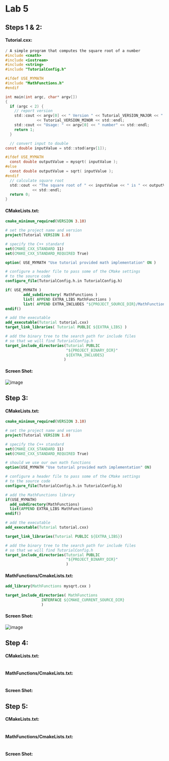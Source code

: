 


# Lab 5

## Steps 1 & 2:

#### Tutorial.cxx:
``` C
/ A simple program that computes the square root of a number
#include <cmath>
#include <iostream>
#include <string>
#include "TutorialConfig.h"

#ifdef USE_MYMATH
#include "MathFunctions.h"
#endif

int main(int argc, char* argv[])
{
  if (argc < 2) {
    // report version
    std::cout << argv[0] << " Version " << Tutorial_VERSION_MAJOR << "."
              << Tutorial_VERSION_MINOR << std::endl;
    std::cout << "Usage: " << argv[0] << " number" << std::endl;
    return 1;
  }

  // convert input to double
const double inputValue = std::stod(argv[1]);

#ifdef USE_MYMATH
  const double outputValue = mysqrt( inputValue );
#else
  const double outputValue = sqrt( inputValue );
#endif
  // calculate square root
  std::cout << "The square root of " << inputValue << " is " << outputValue
            << std::endl;
  return 0;
}
```



#### CMakeLists.txt:
```CMake
cmake_minimum_required(VERSION 3.10)

# set the project name and version
project(Tutorial VERSION 1.0)

# specify the C++ standard
set(CMAKE_CXX_STANDARD 11)
set(CMAKE_CXX_STANDARD_REQUIRED True)

option( USE_MYMATH "Use tutorial provided math implementation" ON )

# configure a header file to pass some of the CMake settings
# to the source code
configure_file(TutorialConfig.h.in TutorialConfig.h)

if( USE_MYMATH )
        add_subdirectory( MathFunctions )
        list( APPEND EXTRA_LIBS MathFunctions )
        list( APPEND EXTRA_INCLUDES "${PROJECT_SOURCE_DIR}/MathFunctions" )
endif()

# add the executable
add_executable(Tutorial tutorial.cxx)
target_link_libraries( Tutorial PUBLIC ${EXTRA_LIBS} )

# add the binary tree to the search path for include files
# so that we will find TutorialConfig.h
target_include_directories(Tutorial PUBLIC
                           "${PROJECT_BINARY_DIR}"
                           ${EXTRA_INCLUDES}
                          )


```
#### Screen Shot:
![image](https://user-images.githubusercontent.com/40222287/110222650-c1baa080-7ea1-11eb-99c1-f5ab50ce2837.png)



## Step 3:

#### CMakeLists.txt:
``` CMake
cmake_minimum_required(VERSION 3.10)

# set the project name and version
project(Tutorial VERSION 1.0)

# specify the C++ standard
set(CMAKE_CXX_STANDARD 11)
set(CMAKE_CXX_STANDARD_REQUIRED True)

# should we use our own math functions
option(USE_MYMATH "Use tutorial provided math implementation" ON)

# configure a header file to pass some of the CMake settings
# to the source code
configure_file(TutorialConfig.h.in TutorialConfig.h)

# add the MathFunctions library
if(USE_MYMATH)
  add_subdirectory(MathFunctions)
  list(APPEND EXTRA_LIBS MathFunctions)
endif()

# add the executable
add_executable(Tutorial tutorial.cxx)

target_link_libraries(Tutorial PUBLIC ${EXTRA_LIBS})

# add the binary tree to the search path for include files
# so that we will find TutorialConfig.h
target_include_directories(Tutorial PUBLIC
                           "${PROJECT_BINARY_DIR}"
                           )
```


#### MathFunctions/CmakeLists.txt:
``` CMake
add_library(MathFunctions mysqrt.cxx )

target_include_directories( MathFunctions
                INTERFACE ${CMAKE_CURRENT_SOURCE_DIR}
                )
```


#### Screen Shot:

![image](https://user-images.githubusercontent.com/40222287/110222950-47d7e680-7ea4-11eb-9432-ab301c159e7f.png)





## Step 4:

#### CMakeLists.txt:
``` C


```



#### MathFunctions/CmakeLists.txt:
```C

```


#### Screen Shot:




## Step 5:


#### CMakeLists.txt:
``` C


```



#### MathFunctions/CmakeLists.txt:
```C

```


#### Screen Shot:


